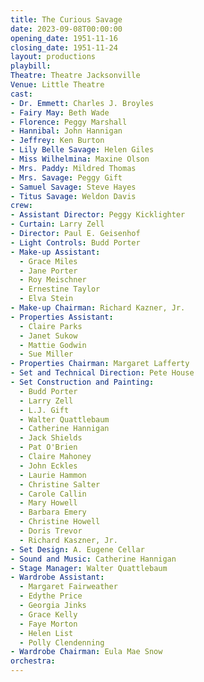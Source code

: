 ```yaml
---
title: The Curious Savage
date: 2023-09-08T00:00:00
opening_date: 1951-11-16
closing_date: 1951-11-24
layout: productions
playbill:
Theatre: Theatre Jacksonville
Venue: Little Theatre
cast:
- Dr. Emmett: Charles J. Broyles
- Fairy May: Beth Wade
- Florence: Peggy Marshall
- Hannibal: John Hannigan
- Jeffrey: Ken Burton
- Lily Belle Savage: Helen Giles
- Miss Wilhelmina: Maxine Olson
- Mrs. Paddy: Mildred Thomas
- Mrs. Savage: Peggy Gift
- Samuel Savage: Steve Hayes
- Titus Savage: Weldon Davis
crew:
- Assistant Director: Peggy Kicklighter
- Curtain: Larry Zell
- Director: Paul E. Geisenhof
- Light Controls: Budd Porter
- Make-up Assistant:
  - Grace Miles
  - Jane Porter
  - Roy Meischner
  - Ernestine Taylor
  - Elva Stein
- Make-up Chairman: Richard Kazner, Jr.
- Properties Assistant:
  - Claire Parks
  - Janet Sukow
  - Mattie Godwin
  - Sue Miller
- Properties Chairman: Margaret Lafferty
- Set and Technical Direction: Pete House
- Set Construction and Painting:
  - Budd Porter
  - Larry Zell
  - L.J. Gift
  - Walter Quattlebaum
  - Catherine Hannigan
  - Jack Shields
  - Pat O'Brien
  - Claire Mahoney
  - John Eckles
  - Laurie Hammon
  - Christine Salter
  - Carole Callin
  - Mary Howell
  - Barbara Emery
  - Christine Howell
  - Doris Trevor
  - Richard Kaszner, Jr.
- Set Design: A. Eugene Cellar
- Sound and Music: Catherine Hannigan
- Stage Manager: Walter Quattlebaum
- Wardrobe Assistant:
  - Margaret Fairweather
  - Edythe Price
  - Georgia Jinks
  - Grace Kelly
  - Faye Morton
  - Helen List
  - Polly Clendenning
- Wardrobe Chairman: Eula Mae Snow
orchestra:
---
```


